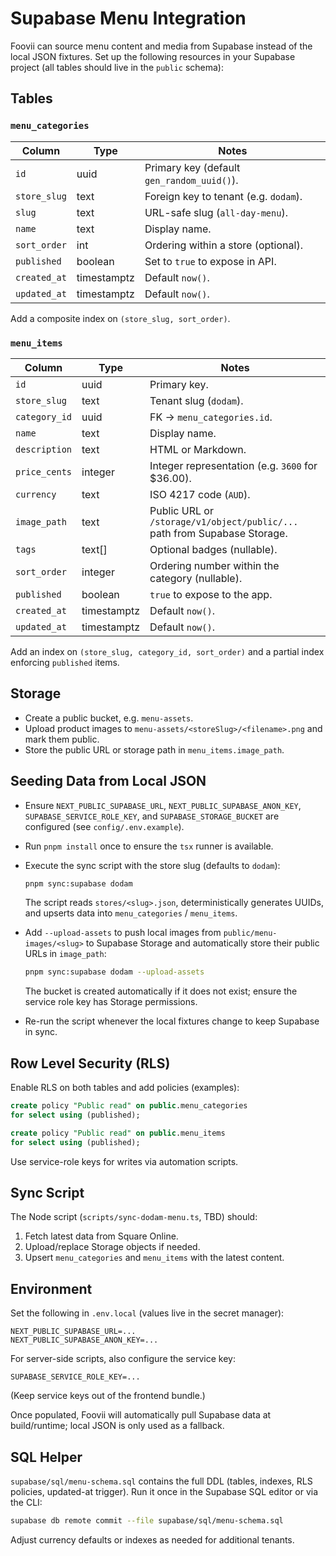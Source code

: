 # Supabase Menu Integration

Foovii can source menu content and media from Supabase instead of the local JSON fixtures. Set up the following resources in your Supabase project (all tables should live in the `public` schema):

## Tables

### `menu_categories`
| Column          | Type        | Notes                                      |
|-----------------|-------------|--------------------------------------------|
| `id`            | uuid        | Primary key (default `gen_random_uuid()`). |
| `store_slug`    | text        | Foreign key to tenant (e.g. `dodam`).      |
| `slug`          | text        | URL-safe slug (`all-day-menu`).            |
| `name`          | text        | Display name.                              |
| `sort_order`    | int         | Ordering within a store (optional).        |
| `published`     | boolean     | Set to `true` to expose in API.            |
| `created_at`    | timestamptz | Default `now()`.                           |
| `updated_at`    | timestamptz | Default `now()`.                           |

Add a composite index on `(store_slug, sort_order)`.

### `menu_items`
| Column            | Type        | Notes                                                                          |
|-------------------|-------------|--------------------------------------------------------------------------------|
| `id`              | uuid        | Primary key.                                                                   |
| `store_slug`      | text        | Tenant slug (`dodam`).                                                         |
| `category_id`     | uuid        | FK → `menu_categories.id`.                                                     |
| `name`            | text        | Display name.                                                                  |
| `description`     | text        | HTML or Markdown.                                                              |
| `price_cents`     | integer     | Integer representation (e.g. `3600` for $36.00).                               |
| `currency`        | text        | ISO 4217 code (`AUD`).                                                         |
| `image_path`      | text        | Public URL or `/storage/v1/object/public/...` path from Supabase Storage.      |
| `tags`            | text[]      | Optional badges (nullable).                                                    |
| `sort_order`      | integer     | Ordering number within the category (nullable).                                |
| `published`       | boolean     | `true` to expose to the app.                                                   |
| `created_at`      | timestamptz | Default `now()`.                                                               |
| `updated_at`      | timestamptz | Default `now()`.                                                               |

Add an index on `(store_slug, category_id, sort_order)` and a partial index enforcing `published` items.

## Storage
- Create a public bucket, e.g. `menu-assets`.
- Upload product images to `menu-assets/<storeSlug>/<filename>.png` and mark them public.
- Store the public URL or storage path in `menu_items.image_path`.

## Seeding Data from Local JSON
- Ensure `NEXT_PUBLIC_SUPABASE_URL`, `NEXT_PUBLIC_SUPABASE_ANON_KEY`, `SUPABASE_SERVICE_ROLE_KEY`, and `SUPABASE_STORAGE_BUCKET` are configured (see `config/.env.example`).
- Run `pnpm install` once to ensure the `tsx` runner is available.
- Execute the sync script with the store slug (defaults to `dodam`):

  ```bash
  pnpm sync:supabase dodam
  ```

  The script reads `stores/<slug>.json`, deterministically generates UUIDs, and upserts data into `menu_categories` / `menu_items`.
- Add `--upload-assets` to push local images from `public/menu-images/<slug>` to Supabase Storage and automatically store their public URLs in `image_path`:

  ```bash
  pnpm sync:supabase dodam --upload-assets
  ```

  The bucket is created automatically if it does not exist; ensure the service role key has Storage permissions.
- Re-run the script whenever the local fixtures change to keep Supabase in sync.

## Row Level Security (RLS)
Enable RLS on both tables and add policies (examples):

```sql
create policy "Public read" on public.menu_categories
for select using (published);

create policy "Public read" on public.menu_items
for select using (published);
```

Use service-role keys for writes via automation scripts.

## Sync Script
The Node script (`scripts/sync-dodam-menu.ts`, TBD) should:
1. Fetch latest data from Square Online.
2. Upload/replace Storage objects if needed.
3. Upsert `menu_categories` and `menu_items` with the latest content.

## Environment
Set the following in `.env.local` (values live in the secret manager):

```
NEXT_PUBLIC_SUPABASE_URL=...
NEXT_PUBLIC_SUPABASE_ANON_KEY=...
```

For server-side scripts, also configure the service key:

```
SUPABASE_SERVICE_ROLE_KEY=...
```

(Keep service keys out of the frontend bundle.)

Once populated, Foovii will automatically pull Supabase data at build/runtime; local JSON is only used as a fallback.

## SQL Helper
`supabase/sql/menu-schema.sql` contains the full DDL (tables, indexes, RLS policies, updated-at trigger). Run it once in the Supabase SQL editor or via the CLI:

```bash
supabase db remote commit --file supabase/sql/menu-schema.sql
```

Adjust currency defaults or indexes as needed for additional tenants.
